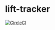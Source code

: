 # lift-tracker
[![CircleCI](https://circleci.com/gh/BrentonCozby/lift-tracker.svg?style=shield&circle-token=:circle-token)](https://circleci.com/gh/BrentonCozby/lift-tracker)
